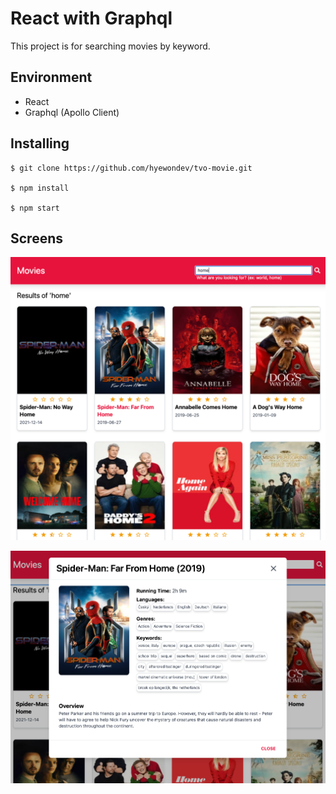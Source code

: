 # React with Graphql

This project is for searching movies by keyword.

## Environment

- React
- Graphql (Apollo Client)

## Installing

```shell
$ git clone https://github.com/hyewondev/tvo-movie.git

$ npm install

$ npm start
```

## Screens

![img.png](public/img/list.png)

![img.png](public/img/detail.png)